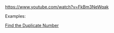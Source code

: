 https://www.youtube.com/watch?v=FkBm3NeWqak

Examples:

[Find the Duplicate Number](../../QuestionsSet/find_the_duplicate_number)
